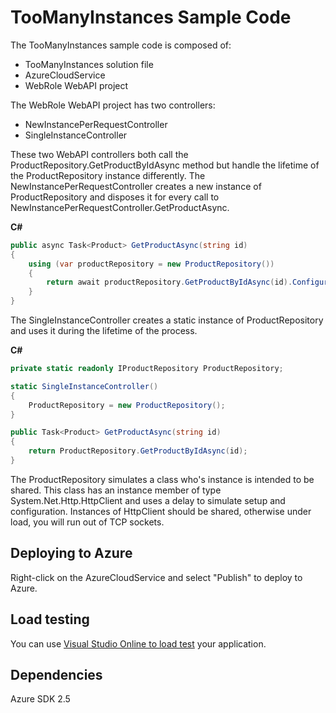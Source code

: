 # TooManyInstances Sample Code

The TooManyInstances sample code is composed of:
* TooManyInstances solution file
* AzureCloudService
* WebRole WebAPI project

The WebRole WebAPI project has two controllers:
* NewInstancePerRequestController
* SingleInstanceController

These two WebAPI controllers both call the ProductRepository.GetProductByIdAsync method but handle the lifetime of the ProductRepository instance differently. The NewInstancePerRequestController creates a new instance of ProductRepository and disposes it for every call to NewInstancePerRequestController.GetProductAsync.

**C#**

``` C#
public async Task<Product> GetProductAsync(string id)
{
    using (var productRepository = new ProductRepository())
    {
        return await productRepository.GetProductByIdAsync(id).ConfigureAwait(false);
    }
}
```

The SingleInstanceController creates a static instance of ProductRepository and uses it during the lifetime of the process.

**C#**

``` C#
private static readonly IProductRepository ProductRepository;

static SingleInstanceController()
{
    ProductRepository = new ProductRepository();
}

public Task<Product> GetProductAsync(string id)
{
    return ProductRepository.GetProductByIdAsync(id);
}
```

The ProductRepository simulates a class who's instance is intended to be shared. This class has an instance member of type System.Net.Http.HttpClient and uses a delay to simulate setup and configuration. Instances of HttpClient should be shared, otherwise under load, you will run out of TCP sockets. 

## Deploying to Azure
Right-click on the AzureCloudService and select "Publish" to deploy to Azure.

## Load testing
You can use [Visual Studio Online to load test](http://www.visualstudio.com/en-us/get-started/load-test-your-app-vs.aspx) your application.

## Dependencies
Azure SDK 2.5
